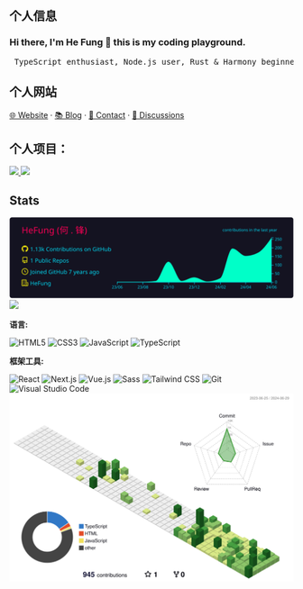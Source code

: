 ## 个人信息
### Hi there, I'm He Fung 👋 this is my coding playground.
<pre>
 TypeScript enthusiast, Node.js user, Rust & Harmony beginner
</pre>
## 个人网站
[🌐 Website](https://viptv.work) · [📚 Blog](https://viptv.work/blog/) · [📇 Contact](mailto:qq2236639958@outlook.com) · [💬 Discussions](https://github.com/orgs/viptv-work/discussions)

## 个人项目： 
<img src="https://media.giphy.com/media/M9gbBd9nbDrOTu1Mqx/giphy.gif" width="260" align="right" alt="">

<a href="https://viptv.work" target="_blank">
  <picture>
    <source
      media="(prefers-color-scheme: dark)"
      srcset="https://github-readme-status-mrhope.vercel.app/api/pin?username=viptv-work&repo=viptv&theme=github_dark"
    />
    <img
      src="https://github-readme-status-mrhope.vercel.app/api/pin?username=viptv-work&repo=viptv&theme=github_light"
    />
  </picture>
</a>
<a href="https://iptv.vodtv.cn" target="_blank">
  <picture>
    <source
      media="(prefers-color-scheme: dark)"
      srcset="https://github-readme-status-mrhope.vercel.app/api/pin?username=vodtv&repo=iptv-sources&theme=github_dark"
    />
    <img
      src="https://github-readme-status-mrhope.vercel.app/api/pin?username=vodtv&repo=iptv-source&theme=github_light"
    />
  </picture>
</a>

## Stats

<picture>
  <source
    media="(prefers-color-scheme: dark)"
    srcset="./profile-summary-card-output/2077/0-profile-details.svg"
  />
  <img
    src="./profile-summary-card-output/2077/0-profile-details.svg"
  />
</picture>
<picture>
  <source
    media="(prefers-color-scheme: dark)"
    srcset="./profile-summary-card-output/2077/1-profile-details.svg"
  />
  <img
    src="./profile-summary-card-output/2077/1-profile-details.svg"
  />
</picture>
<picture>
  <source
    media="(prefers-color-scheme: dark)"
    srcset="./profile-summary-card-output/2077/2-profile-details.svg
  />
  <img
    src="./profile-summary-card-output/2077/2-profile-details.svg"
  />
</picture>

**语言:**

![HTML5](https://img.shields.io/badge/HTML5-E34F26?logo=HTML5&logoColor=fff)
![CSS3](https://img.shields.io/badge/CSS3-1572B6?logo=CSS3&logoColor=fff)
![JavaScript](https://img.shields.io/badge/JavaScript-F7DF1E?logo=JavaScript&logoColor=333)
![TypeScript](https://img.shields.io/badge/TypeScript-3178C6?logo=TypeScript&logoColor=fff)


**框架工具:**

![React](https://img.shields.io/badge/React-61DAFB?logo=React&logoColor=333)
![Next.js](https://img.shields.io/badge/Next.js-000000?logo=Next.js&logoColor=fff)
![Vue.js](https://img.shields.io/badge/Vue.js-4FC08D?logo=Vue.js&logoColor=fff)
![Sass](https://img.shields.io/badge/Sass-CC6699?logo=Sass&logoColor=fff)
![Tailwind CSS](https://img.shields.io/badge/Tailwind%20CSS-06B6D4?logo=TailwindCSS&logoColor=fff)
![Git](https://img.shields.io/badge/Git-F05032?logo=Git&logoColor=fff)
![Visual Studio Code](https://img.shields.io/badge/VS%20CODE-007ACC?logo=VisualStudioCode&logoColor=fff)
![profile](./profile-3d-contrib/profile-green-animate.svg)
